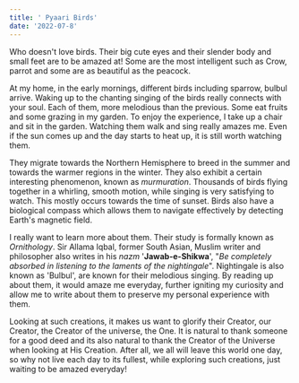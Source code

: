 ```yaml
---
title: ' Pyaari Birds'
date: '2022-07-8'
---
```


Who doesn't love birds. Their big cute eyes and their slender body and small feet are to be amazed at! Some are the most intelligent such as Crow, parrot and some are as beautiful as the peacock.


At my home, in the early mornings, different birds including sparrow, bulbul arrive. Waking up to the chanting singing of the birds really connects with your soul. Each of them, more melodious than the previous. Some eat fruits and some grazing in my garden. To enjoy the experience, I take up a chair and sit in the garden. Watching them walk and sing really amazes me. Even if the sun comes up and the day starts to heat up, it is still worth watching them.  

They migrate towards the Northern Hemisphere to breed in the summer and towards the warmer regions in the winter. They also exhibit a certain interesting phenomenon, known as *_murmuration_*. Thousands of birds flying together in a whirling, smooth motion, while singing is very satisfying to watch. This mostly occurs towards the time of sunset. Birds also have a biological compass which allows them to navigate effectively by detecting Earth's magnetic field.

I really want to learn more about them. Their study is formally known as _*Ornithology*_. Sir Allama Iqbal, former South Asian, Muslim writer and philosopher also writes in his _nazm_ '__Jawab-e-Shikwa__', "_Be completely absorbed in listening to the laments of the nightingale_". Nightingale is also known as 'Bulbul', are known for their melodious singing. By reading up about them, it would amaze me everyday, further igniting my curiosity and allow me to write about them to preserve my personal experience with them. 

Looking at such creations, it makes us want to glorify their Creator, our Creator, the Creator of the universe, the One. It is natural to thank someone for a good deed and its also natural to thank the Creator of the Universe when looking at His Creation. After all, we all will leave this world one day, so why not live each day to its fullest, while exploring such creations, just waiting to be amazed everyday! 
